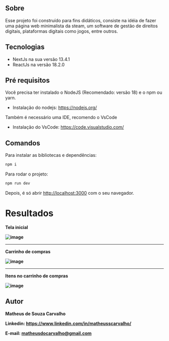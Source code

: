 ## Sobre

Esse projeto foi construído para fins didáticos, consiste na idéia de fazer uma página web minimalista da steam, um software de gestão de direitos digitais, plataformas digitais como jogos, entre outros.

## Tecnologias

- NextJs na sua versão 13.4.1
- ReactJs na versão 18.2.0

## Pré requisitos

Você precisa ter instalado o NodeJS (Recomendado: versão 18) e o npm ou yarn.
- Instalação do nodejs: https://nodejs.org/

Também é necessário uma IDE, recomendo o VsCode
- Instalação do VsCode: https://code.visualstudio.com/

## Comandos

Para instalar as bibliotecas e dependências:

```bash
npm i
```

Para rodar o projeto:

```bash
npm run dev
```

Depois, é só abrir [http://localhost:3000](http://localhost:3000) com o seu navegador.

# Resultados

<b>Tela inicial<b>

![image](https://github.com/matheusscarvalho1/minimalist-steam/assets/73304785/87a19c8c-386e-4ad2-b402-ee405b507db8)

<hr>

<b>Carrinho de compras</b>

![image](https://github.com/matheusscarvalho1/minimalist-steam/assets/73304785/7d082c50-97fb-482d-ba32-0dd46cb39966)

<hr>

<b>Itens no carrinho de compras</b>

![image](https://github.com/matheusscarvalho1/minimalist-steam/assets/73304785/d756e170-bf92-477b-8e10-5ac7cf93d441)


## Autor

<b>Matheus de Souza Carvalho</b>


Linkedin: 
https://www.linkedin.com/in/matheusscarvalho/


E-mail:
matheusdocarvalho@gmail.com
